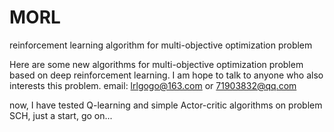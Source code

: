 # MORL
reinforcement learning algorithm for multi-objective optimization problem

Here are some new algorithms for multi-objective optimization problem based on deep reinforcement learning.
I am hope to talk to anyone who also interests this problem.
email: lrlgogo@163.com or 71903832@qq.com

now, I have tested Q-learning and simple Actor-critic algorithms on problem SCH,
just a start, go on...
